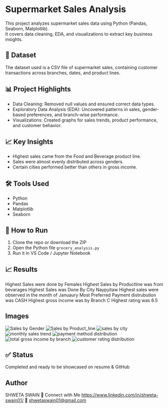# Supermarket Sales Analysis

This project analyzes supermarket sales data using Python (Pandas, Seaborn, Matplotlib).  
It covers data cleaning, EDA, and visualizations to extract key business insights.

## 📁 Dataset
The dataset used is a CSV file of supermarket sales, containing customer transactions across branches, dates, and product lines.

## 📊 Project Highlights
- Data Cleaning: Removed null values and ensured correct data types.
- Exploratory Data Analysis (EDA): Uncovered patterns in sales, gender-based preferences, and branch-wise performance.
- Visualizations: Created graphs for sales trends, product performance, and customer behavior.

## 📈 Key Insights
- Highest sales came from the Food and Beverage product line.
- Sales were almost evenly distributed across genders.
- Certain cities performed better than others in gross income.

## 🛠️ Tools Used
- Python
- Pandas
- Matplotlib
- Seaborn

## 📌 How to Run
1. Clone the repo or download the ZIP
2. Open the Python file `grocery_analysis.py`
3. Run it in VS Code / Jupyter Notebook

## 📈 Results
Highest Sales were done by Females
Highest Sales by Productline was from bevarages
Highest Sales was Done By City Naypyitaw
Highest sales were observed in the month of Januaury
Most Preferred Payment distrubution was CASH
Highest gross income was by Branch C
Highest  rating was 6.5

## Images
![Sales by Gender](https://github.com/user-attachments/assets/1260d84a-40f5-4979-a0e3-c49b248f945e)
![Sales by Product_line](https://github.com/user-attachments/assets/d8668af7-5aeb-41b5-a646-5d3bcfe06cde)
![sales by city](https://github.com/user-attachments/assets/cbbe9f2e-7b65-4c6d-b922-1da724073827)
![monthly sales trend](https://github.com/user-attachments/assets/a1e90cad-dd04-45b5-aa95-475308e40875)
![payment method distribution](https://github.com/user-attachments/assets/64afbbd2-0a95-43f7-9e0e-91e8f06a824f)
![total gross income by branch](https://github.com/user-attachments/assets/58b94bfa-4956-4fca-89fe-9c467551fb44)
![customer rating distribution](https://github.com/user-attachments/assets/c2eef920-22d8-49c3-ad75-71b417fe1435)


## ✅ Status
Completed and ready to be showcased on resume & GitHub

## Author
SHWETA SWAIN
🔗 Connect with Me
https://www.linkedin.com/in/shweta-swain01/
📧 shwetaswain01@gmail.com
